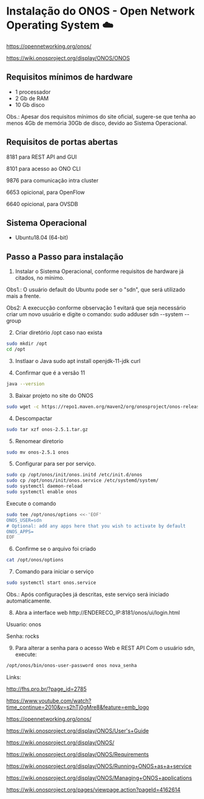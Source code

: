 # Instalação do ONOS - Open Network Operating System  :cloud:

https://opennetworking.org/onos/

https://wiki.onosproject.org/display/ONOS/ONOS


## Requisitos mínimos de hardware
- 1 processador
- 2 Gb de RAM
- 10 Gb disco

Obs.: Apesar dos requisitos mínimos do site oficial, sugere-se que tenha ao menos 4Gb de memória 30Gb de disco, devido ao Sistema Operacional.


## Requisitos de portas abertas
8181    para REST API and GUI

8101    para acesso ao ONO CLI

9876    para comunicação intra cluster

6653    opicional, para OpenFlow

6640    opicional, para OVSDB

## Sistema Operacional
- Ubuntu18.04 (64-bit)

## Passo a Passo para instalação

1) Instalar o Sistema Operacional, conforme requisitos de hardware já citados, no mínimo.

Obs1.: O usuário default do Ubuntu pode ser o "sdn", que será utilizado mais a frente.

Obs2: A execucção conforme observação 1 evitará que seja necessário criar um novo usuário e digite o comando:
sudo adduser sdn --system --group

2) Criar diretório /opt caso nao exista
```bash
sudo mkdir /opt
cd /opt
```

3) Instlaar o Java
sudo apt install openjdk-11-jdk curl

4) Confirmar que é a versão 11
```bash
java --version
```

3) Baixar projeto no site do ONOS
```bash
sudo wget -c https://repo1.maven.org/maven2/org/onosproject/onos-releases/2.5.1/onos-2.5.1.tar.gz
```

4) Descompactar
```bash
sudo tar xzf onos-2.5.1.tar.gz
```
5) Renomear diretorio
```bash
sudo mv onos-2.5.1 onos
```

5) Configurar para ser por serviço.
```bash
sudo cp /opt/onos/init/onos.initd /etc/init.d/onos
sudo cp /opt/onos/init/onos.service /etc/systemd/system/
sudo systemctl daemon-reload
sudo systemctl enable onos
 ```
 
 Execute o comando
```bash
sudo tee /opt/onos/options <<-'EOF'
ONOS_USER=sdn
# Optional: add any apps here that you wish to activate by default
ONOS_APPS=
EOF
```
6) Confirme se o arquivo foi criado
```bash
cat /opt/onos/options
```

7) Comando para iniciar o serviço
```bash
sudo systemctl start onos.service
```
Obs.: Após configurações já descritas, este serviço será iniciado automaticamente.

8) Abra a interface web
http://ENDERECO_IP:8181/onos/ui/login.html

Usuario: onos

Senha: rocks

9) Para alterar a senha para o acesso Web e REST API
Com o usuário sdn, execute:
```bash
/opt/onos/bin/onos-user-password onos nova_senha
```

Links:

http://fhs.pro.br/?page_id=2785

https://www.youtube.com/watch?time_continue=2010&v=s2hTj0gMre8&feature=emb_logo

https://opennetworking.org/onos/

https://wiki.onosproject.org/display/ONOS/User's+Guide

https://wiki.onosproject.org/display/ONOS/

https://wiki.onosproject.org/display/ONOS/Requirements

https://wiki.onosproject.org/display/ONOS/Running+ONOS+as+a+service

https://wiki.onosproject.org/display/ONOS/Managing+ONOS+applications

https://wiki.onosproject.org/pages/viewpage.action?pageId=4162614
